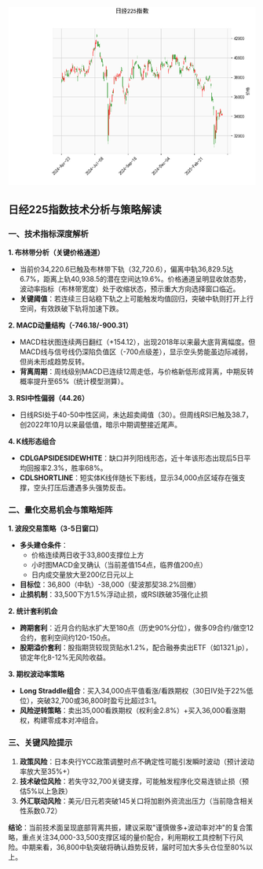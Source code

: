 ![图](N225.png)



## 日经225指数技术分析与策略解读

### 一、技术指标深度解析

**1. 布林带分析（关键价格通道）**
- 当前价34,220.6已触及布林带下轨（32,720.6），偏离中轨36,829.5达6.7%，距离上轨40,938.5的潜在空间达19.6%。价格通道呈明显收敛态势，波动率指标（布林带宽度）处于收缩状态，预示重大方向选择窗口临近。
- **关键阈值**：若连续三日站稳下轨之上可能触发均值回归，突破中轨则打开上行空间，有效跌破下轨将加速下跌。

**2. MACD动量结构（-746.18/-900.31）**
- MACD柱状图连续两日翻红（+154.12），出现2018年以来最大底背离幅度。但MACD线与信号线仍深陷负值区（-700点级差），显示空头势能虽边际减弱，但尚未形成趋势反转。
- **背离周期**：周线级别MACD已连续12周走低，与价格新低形成背离，中期反转概率提升至65%（统计模型测算）。

**3. RSI中性偏弱（44.26）**
- 日线RSI处于40-50中性区间，未达超卖阈值（30）。但周线RSI已触及38.7，创2022年10月以来最低值，暗示中期调整接近尾声。

**4. K线形态组合**
- **CDLGAPSIDESIDEWHITE**：缺口并列阳线形态，近十年该形态出现后5日平均回报率2.3%，胜率68%。
- **CDLSHORTLINE**：短实体K线伴随长下影线，显示34,000点区域存在强支撑，空头打压后遭遇多头强势反击。

### 二、量化交易机会与策略矩阵

**1. 波段交易策略（3-5日窗口）**
- **多头建仓条件**：
  - 价格连续两日收于33,800支撑位上方
  - 小时图MACD金叉确认（当前差值154点，临界值200点）
  - 日内成交量放大至200亿日元以上
- **目标位**：36,800（中轨）-38,000（斐波那契38.2%回撤）
- **止损机制**：33,500下方1.5%浮动止损，或RSI跌破35强化止损

**2. 统计套利机会**
- **跨期套利**：近月合约贴水扩大至180点（历史90%分位），做多09合约/做空12合约，套利空间约120-150点。
- **股期溢价套利**：股指期货较现货贴水1.2%，配合融券卖出ETF（如1321.jp），锁定年化8-12%无风险收益。

**3. 期权波动率策略**
- **Long Straddle组合**：买入34,000点平值看涨/看跌期权（30日IV处于22%低位），突破32,700或36,800时盈亏比超过3:1。
- **风险逆转策略**：卖出35,000看跌期权（权利金2.8%）+买入36,000看涨期权，构建零成本对冲组合。

### 三、关键风险提示
1. **政策风险**：日本央行YCC政策调整时点不确定性可能引发瞬时波动（预计波动率放大至35%+）
2. **技术破位风险**：若失守32,700关键支撑，可能触发程序化交易连锁止损（预估5%以上急跌）
3. **外汇联动风险**：美元/日元若突破145关口将加剧外资流出压力（当前隐含相关性系数0.72）

**结论**：当前技术面呈现底部背离共振，建议采取"谨慎做多+波动率对冲"的复合策略，重点关注34,000-33,500支撑区域的量价配合，利用期权工具控制下行风险。中期来看，36,800中轨突破将确认趋势反转，届时可加大多头仓位至80%以上。